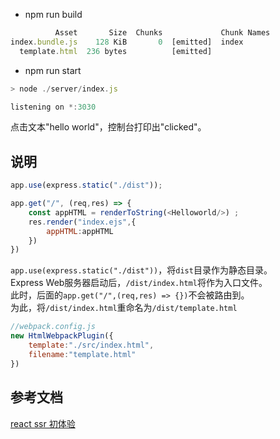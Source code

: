 
* npm run build<br>
```javascript
          Asset       Size  Chunks             Chunk Names
index.bundle.js    128 KiB       0  [emitted]  index
  template.html  236 bytes          [emitted]
```
* npm run start
```javascript
> node ./server/index.js

listening on *:3030
```
点击文本"hello world"，控制台打印出"clicked"。

## 说明
```javascript
app.use(express.static("./dist"));

app.get("/", (req,res) => {
    const appHTML = renderToString(<Helloworld/>) ;
    res.render("index.ejs",{
        appHTML:appHTML
    })
})
```
 `app.use(express.static("./dist"))`，将`dist`目录作为静态目录。<br>
Express Web服务器启动后，`/dist/index.html`将作为入口文件。<br>
此时，后面的`app.get("/",(req,res) => {})`不会被路由到。<br>
为此，将`/dist/index.html`重命名为`/dist/template.html`<br>
```javascript
//webpack.config.js
new HtmlWebpackPlugin({
    template:"./src/index.html",
    filename:"template.html"
})
```

## 参考文档
[react ssr 初体验](https://www.jianshu.com/p/1ff3632056e1)